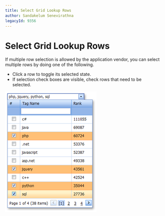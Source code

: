 ```yaml
---
title: Select Grid Lookup Rows
author: Sandakelum Senevirathna
legacyId: 9356
---
```

# Select Grid Lookup Rows
If multiple row selection is allowed by the application vendor, you can select multiple rows by doing one of the following.
* Click a row to toggle its selected state.
* If selection check boxes are visible, check rows that need to be selected.

![ASPxGridLookup_Selection](../../../images/img13292.png)